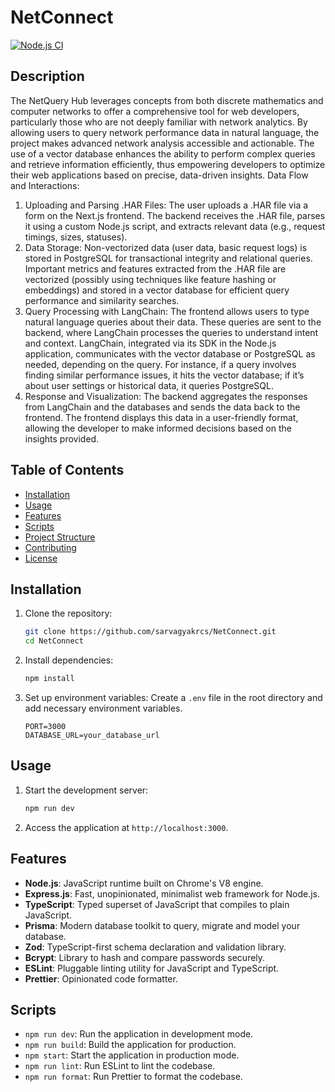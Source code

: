 # NetConnect

[![Node.js CI](https://github.com/sarvagyakrcs/NetConnect/actions/workflows/node.js.yml/badge.svg)](https://github.com/sarvagyakrcs/NetConnect/actions)

## Description

The NetQuery Hub leverages concepts from both discrete mathematics and computer networks to offer a comprehensive tool for web developers, particularly those who are not deeply familiar with network analytics. By allowing users to query network performance data in natural language, the project makes advanced network analysis accessible and actionable. The use of a vector database enhances the ability to perform complex queries and retrieve information efficiently, thus empowering developers to optimize their web applications based on precise, data-driven insights.
Data Flow and Interactions:
1. Uploading and Parsing .HAR Files: The user uploads a .HAR file via a form on the Next.js frontend. The backend receives the .HAR file, parses it using a custom Node.js script, and extracts relevant data (e.g., request timings, sizes, statuses).
2. Data Storage: Non-vectorized data (user data, basic request logs) is stored in PostgreSQL for transactional integrity and relational queries.
Important metrics and features extracted from the .HAR file are vectorized (possibly using techniques like feature hashing or embeddings) and stored in a vector database for efficient query performance and similarity searches.
3. Query Processing with LangChain: The frontend allows users to type natural language queries about their data.
These queries are sent to the backend, where LangChain processes the queries to understand intent and context.
LangChain, integrated via its SDK in the Node.js application, communicates with the vector database or PostgreSQL as needed, depending on the query. For instance, if a query involves finding similar performance issues, it hits the vector database; if it’s about user settings or historical data, it queries PostgreSQL.
4. Response and Visualization: The backend aggregates the responses from LangChain and the databases and sends the data back to the frontend.
The frontend displays this data in a user-friendly format, allowing the developer to make informed decisions based on the insights provided.

## Table of Contents

- [Installation](#installation)
- [Usage](#usage)
- [Features](#features)
- [Scripts](#scripts)
- [Project Structure](#project-structure)
- [Contributing](#contributing)
- [License](#license)

## Installation

1. Clone the repository:
    ```sh
    git clone https://github.com/sarvagyakrcs/NetConnect.git
    cd NetConnect
    ```

2. Install dependencies:
    ```sh
    npm install
    ```

3. Set up environment variables:
   Create a `.env` file in the root directory and add necessary environment variables.
    ```env
    PORT=3000
    DATABASE_URL=your_database_url
    ```

## Usage

1. Start the development server:
    ```sh
    npm run dev
    ```

2. Access the application at `http://localhost:3000`.

## Features

- **Node.js**: JavaScript runtime built on Chrome's V8 engine.
- **Express.js**: Fast, unopinionated, minimalist web framework for Node.js.
- **TypeScript**: Typed superset of JavaScript that compiles to plain JavaScript.
- **Prisma**: Modern database toolkit to query, migrate and model your database.
- **Zod**: TypeScript-first schema declaration and validation library.
- **Bcrypt**: Library to hash and compare passwords securely.
- **ESLint**: Pluggable linting utility for JavaScript and TypeScript.
- **Prettier**: Opinionated code formatter.

## Scripts

- `npm run dev`: Run the application in development mode.
- `npm run build`: Build the application for production.
- `npm start`: Start the application in production mode.
- `npm run lint`: Run ESLint to lint the codebase.
- `npm run format`: Run Prettier to format the codebase.